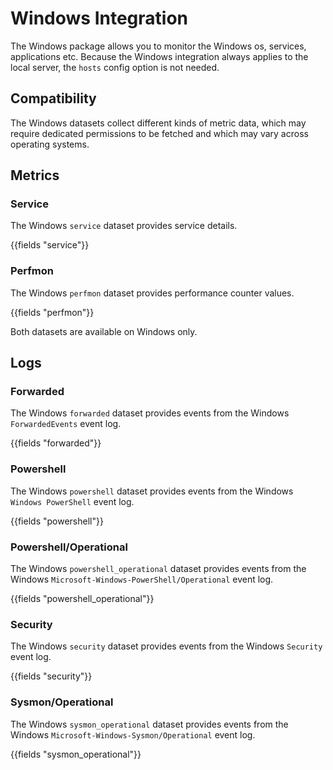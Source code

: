 # Windows Integration

The Windows package allows you to monitor the Windows os, services, applications etc. Because the Windows integration
always applies to the local server, the `hosts` config option is not needed.

## Compatibility

The Windows datasets collect different kinds of metric data, which may require dedicated permissions
to be fetched and which may vary across operating systems.

## Metrics

### Service

The Windows `service` dataset provides service details.

{{fields "service"}}


### Perfmon

The Windows `perfmon` dataset provides performance counter values.

{{fields "perfmon"}}


Both datasets are available on Windows only.

## Logs

### Forwarded

The Windows `forwarded` dataset provides events from the Windows
`ForwardedEvents` event log.

{{fields "forwarded"}}

### Powershell

The Windows `powershell` dataset provides events from the Windows
`Windows PowerShell` event log.

{{fields "powershell"}}

### Powershell/Operational

The Windows `powershell_operational` dataset provides events from the Windows
`Microsoft-Windows-PowerShell/Operational` event log.

{{fields "powershell_operational"}}


### Security

The Windows `security` dataset provides events from the Windows
`Security` event log.

{{fields "security"}}

### Sysmon/Operational

The Windows `sysmon_operational` dataset provides events from the Windows
`Microsoft-Windows-Sysmon/Operational` event log.

{{fields "sysmon_operational"}}

